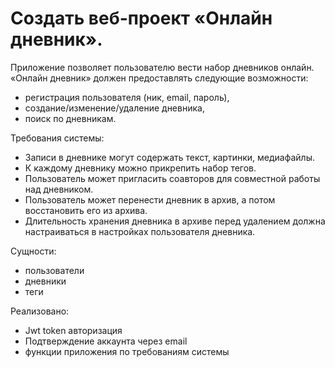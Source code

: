 # Создать веб-проект «Онлайн дневник».

Приложение позволяет пользователю вести набор дневников онлайн.
«Онлайн дневник» должен предоставлять следующие возможности:

- регистрация пользователя (ник, email, пароль),
- создание/изменение/удаление дневника,
- поиск по дневникам.

Требования системы:
- Записи в дневнике могут содержать текст, картинки, медиафайлы.
- К каждому дневнику можно прикрепить набор тегов.
- Пользователь может пригласить соавторов для совместной работы над дневником.
- Пользователь может перенести дневник в архив, а потом восстановить его из архива.
- Длительность хранения дневника в архиве перед удалением должна настраиваться в настройках пользователя дневника.

Сущности:

- пользователи
- дневники
- теги

Реализовано:

- Jwt token авторизация
- Подтверждение аккаунта через email
- функции приложения по требованиям системы
